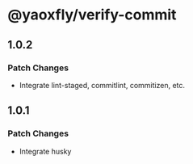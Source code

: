 # @yaoxfly/verify-commit

## 1.0.2

### Patch Changes

- Integrate lint-staged, commitlint, commitizen, etc.

## 1.0.1

### Patch Changes

- Integrate husky
